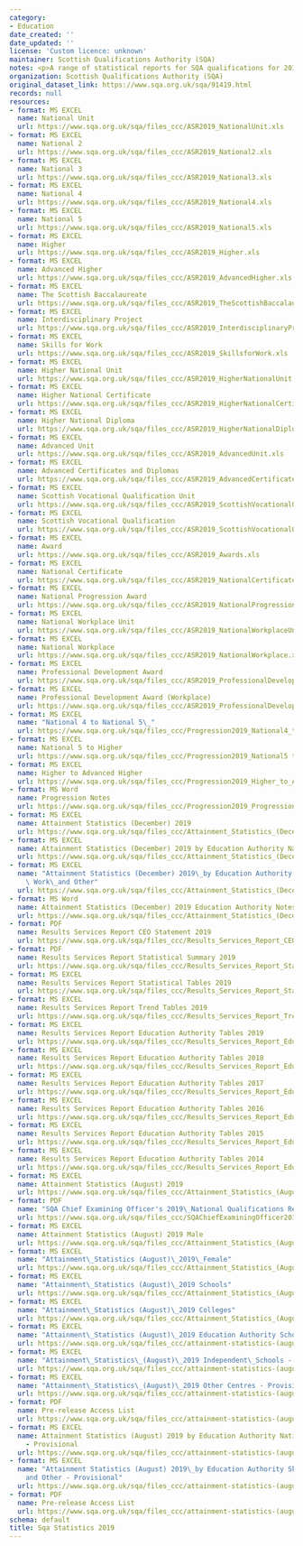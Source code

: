 ```yaml
---
category:
- Education
date_created: ''
date_updated: ''
license: 'Custom licence: unknown'
maintainer: Scottish Qualifications Authority (SQA)
notes: <p>A range of statistical reports for SQA qualifications for 2019.</p>
organization: Scottish Qualifications Authority (SQA)
original_dataset_link: https://www.sqa.org.uk/sqa/91419.html
records: null
resources:
- format: MS EXCEL
  name: National Unit
  url: https://www.sqa.org.uk/sqa/files_ccc/ASR2019_NationalUnit.xls
- format: MS EXCEL
  name: National 2
  url: https://www.sqa.org.uk/sqa/files_ccc/ASR2019_National2.xls
- format: MS EXCEL
  name: National 3
  url: https://www.sqa.org.uk/sqa/files_ccc/ASR2019_National3.xls
- format: MS EXCEL
  name: National 4
  url: https://www.sqa.org.uk/sqa/files_ccc/ASR2019_National4.xls
- format: MS EXCEL
  name: National 5
  url: https://www.sqa.org.uk/sqa/files_ccc/ASR2019_National5.xls
- format: MS EXCEL
  name: Higher
  url: https://www.sqa.org.uk/sqa/files_ccc/ASR2019_Higher.xls
- format: MS EXCEL
  name: Advanced Higher
  url: https://www.sqa.org.uk/sqa/files_ccc/ASR2019_AdvancedHigher.xls
- format: MS EXCEL
  name: The Scottish Baccalaureate
  url: https://www.sqa.org.uk/sqa/files_ccc/ASR2019_TheScottishBaccalaureate.xls
- format: MS EXCEL
  name: Interdisciplinary Project
  url: https://www.sqa.org.uk/sqa/files_ccc/ASR2019_InterdisciplinaryProject.xls
- format: MS EXCEL
  name: Skills for Work
  url: https://www.sqa.org.uk/sqa/files_ccc/ASR2019_SkillsforWork.xls
- format: MS EXCEL
  name: Higher National Unit
  url: https://www.sqa.org.uk/sqa/files_ccc/ASR2019_HigherNationalUnit.xls
- format: MS EXCEL
  name: Higher National Certificate
  url: https://www.sqa.org.uk/sqa/files_ccc/ASR2019_HigherNationalCertificate.xls
- format: MS EXCEL
  name: Higher National Diploma
  url: https://www.sqa.org.uk/sqa/files_ccc/ASR2019_HigherNationalDiploma.xls
- format: MS EXCEL
  name: Advanced Unit
  url: https://www.sqa.org.uk/sqa/files_ccc/ASR2019_AdvancedUnit.xls
- format: MS EXCEL
  name: Advanced Certificates and Diplomas
  url: https://www.sqa.org.uk/sqa/files_ccc/ASR2019_AdvancedCertificatesandDiplomas.xls
- format: MS EXCEL
  name: Scottish Vocational Qualification Unit
  url: https://www.sqa.org.uk/sqa/files_ccc/ASR2019_ScottishVocationalQualificationUnit.xls
- format: MS EXCEL
  name: Scottish Vocational Qualification
  url: https://www.sqa.org.uk/sqa/files_ccc/ASR2019_ScottishVocationalQualification.xls
- format: MS EXCEL
  name: Award
  url: https://www.sqa.org.uk/sqa/files_ccc/ASR2019_Awards.xls
- format: MS EXCEL
  name: National Certificate
  url: https://www.sqa.org.uk/sqa/files_ccc/ASR2019_NationalCertificate.xls
- format: MS EXCEL
  name: National Progression Award
  url: https://www.sqa.org.uk/sqa/files_ccc/ASR2019_NationalProgressionAward.xls
- format: MS EXCEL
  name: National Workplace Unit
  url: https://www.sqa.org.uk/sqa/files_ccc/ASR2019_NationalWorkplaceUnit.xls
- format: MS EXCEL
  name: National Workplace
  url: https://www.sqa.org.uk/sqa/files_ccc/ASR2019_NationalWorkplace.xls
- format: MS EXCEL
  name: Professional Development Award
  url: https://www.sqa.org.uk/sqa/files_ccc/ASR2019_ProfessionalDevelopmentAward.xls
- format: MS EXCEL
  name: Professional Development Award (Workplace)
  url: https://www.sqa.org.uk/sqa/files_ccc/ASR2019_ProfessionalDevelopmentAwardWorkplace.xls
- format: MS EXCEL
  name: "National 4 to National 5\_"
  url: https://www.sqa.org.uk/sqa/files_ccc/Progression2019_National4_to_National5.xls
- format: MS EXCEL
  name: National 5 to Higher
  url: https://www.sqa.org.uk/sqa/files_ccc/Progression2019_National5 to_Higher.xls
- format: MS EXCEL
  name: Higher to Advanced Higher
  url: https://www.sqa.org.uk/sqa/files_ccc/Progression2019_Higher_to_Advanced_Higher.xls
- format: MS Word
  name: Progression Notes
  url: https://www.sqa.org.uk/sqa/files_ccc/Progression2019_Progression_Notes.docx
- format: MS EXCEL
  name: Attainment Statistics (December) 2019
  url: https://www.sqa.org.uk/sqa/files_ccc/Attainment_Statistics_(December)_2019.xls
- format: MS EXCEL
  name: Attainment Statistics (December) 2019 by Education Authority National Qualifications
  url: https://www.sqa.org.uk/sqa/files_ccc/Attainment_Statistics_(December)_2019_Education_Authority_NQ.xls
- format: MS EXCEL
  name: "Attainment Statistics (December) 2019\_by Education Authority Skills for\
    \ Work\_and Other"
  url: https://www.sqa.org.uk/sqa/files_ccc/Attainment_Statistics_(December)_2019_Education_Authority_SfW_and_Other.xls
- format: MS Word
  name: Attainment Statistics (December) 2019 Education Authority Notes
  url: https://www.sqa.org.uk/sqa/files_ccc/Attainment_Statistics_(December)_2019_Education_Authority_Notes.docx
- format: PDF
  name: Results Services Report CEO Statement 2019
  url: https://www.sqa.org.uk/sqa/files_ccc/Results_Services_Report_CEO_Statement_2019.pdf
- format: PDF
  name: Results Services Report Statistical Summary 2019
  url: https://www.sqa.org.uk/sqa/files_ccc/Results_Services_Report_Statistical_Summary_2019.pdf
- format: MS EXCEL
  name: Results Services Report Statistical Tables 2019
  url: https://www.sqa.org.uk/sqa/files_ccc/Results_Services_Report_Statistical_Tables_2019.xls
- format: MS EXCEL
  name: Results Services Report Trend Tables 2019
  url: https://www.sqa.org.uk/sqa/files_ccc/Results_Services_Report_Trend_Tables_2019.xls
- format: MS EXCEL
  name: Results Services Report Education Authority Tables 2019
  url: https://www.sqa.org.uk/sqa/files_ccc/Results_Services_Report_Education_Authority_2019.xls
- format: MS EXCEL
  name: Results Services Report Education Authority Tables 2018
  url: https://www.sqa.org.uk/sqa/files_ccc/Results_Services_Report_Education_Authority_2018.xls
- format: MS EXCEL
  name: Results Services Report Education Authority Tables 2017
  url: https://www.sqa.org.uk/sqa/files_ccc/Results_Services_Report_Education_Authority_2017.xls
- format: MS EXCEL
  name: Results Services Report Education Authority Tables 2016
  url: https://www.sqa.org.uk/sqa/files_ccc/Results_Services_Report_Education_Authority_2016.xls
- format: MS EXCEL
  name: Results Services Report Education Authority Tables 2015
  url: https://www.sqa.org.uk/sqa/files_ccc/Results_Services_Report_Education_Authority_2015.xls
- format: MS EXCEL
  name: Results Services Report Education Authority Tables 2014
  url: https://www.sqa.org.uk/sqa/files_ccc/Results_Services_Report_Education_Authority_2014.xls
- format: MS EXCEL
  name: Attainment Statistics (August) 2019
  url: https://www.sqa.org.uk/sqa/files_ccc/Attainment_Statistics_(August)_2019.xls
- format: PDF
  name: "SQA Chief Examining Officer's 2019\_National Qualifications Results"
  url: https://www.sqa.org.uk/sqa/files_ccc/SQAChiefExaminingOfficer2019NQReport.pdf
- format: MS EXCEL
  name: Attainment Statistics (August) 2019 Male
  url: https://www.sqa.org.uk/sqa/files_ccc/Attainment_Statistics_(August)_2019_Male.xls
- format: MS EXCEL
  name: "Attainment\_Statistics (August)\_2019\_Female"
  url: https://www.sqa.org.uk/sqa/files_ccc/Attainment_Statistics_(August)_2019_Female.xls
- format: MS EXCEL
  name: "Attainment\_Statistics (August)\_2019 Schools"
  url: https://www.sqa.org.uk/sqa/files_ccc/Attainment_Statistics_(August)_2019_Schools.xls
- format: MS EXCEL
  name: "Attainment\_Statistics (August)\_2019 Colleges"
  url: https://www.sqa.org.uk/sqa/files_ccc/Attainment_Statistics_(August)_2019_Colleges.xls
- format: MS EXCEL
  name: "Attainment\_Statistics (August)\_2019 Education Authority Schools - Provisional"
  url: https://www.sqa.org.uk/sqa/files_ccc/attainment-statistics-(august)-2019-education-authority-schools.xls
- format: MS EXCEL
  name: "Attainment\_Statistics\_(August)\_2019 Independent\_Schools - Provisional"
  url: https://www.sqa.org.uk/sqa/files_ccc/attainment-statistics-(august)-2019-independent-schools.xls
- format: MS EXCEL
  name: "Attainment\_Statistics\_(August)\_2019 Other Centres - Provisional"
  url: https://www.sqa.org.uk/sqa/files_ccc/attainment-statistics-(august)-2019-other-centres.xls
- format: PDF
  name: Pre-release Access List
  url: https://www.sqa.org.uk/sqa/files_ccc/attainment-statistics-(august)-2019-pre-releaselist-centre-type.pdf
- format: MS EXCEL
  name: Attainment Statistics (August) 2019 by Education Authority National Qualifications
    - Provisional
  url: https://www.sqa.org.uk/sqa/files_ccc/attainment-statistics-(august)-2019-education-authority-nq.xls
- format: MS EXCEL
  name: "Attainment Statistics (August) 2019\_by Education Authority Skills for Work\_\
    and Other - Provisional"
  url: https://www.sqa.org.uk/sqa/files_ccc/attainment-statistics-(august)-2019-education-authority-sfw-and-other.xls
- format: PDF
  name: Pre-release Access List
  url: https://www.sqa.org.uk/sqa/files_ccc/attainment-statistics-(august)-2019-pre-releaselist-education-authority.pdf
schema: default
title: Sqa Statistics 2019
---
```

